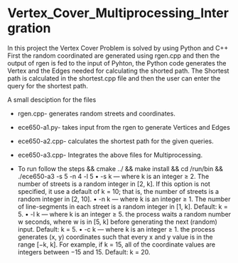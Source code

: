 # Vertex_Cover_Multiprocessing_Intergration
In this project the Vertex Cover Problem is solved by using Python and C++
First the random coordinated are generated using rgen.cpp and then the output of
rgen is fed to the input of Pyhton, the Python code generates the Vertex and the
Edges needed for calculating the shorted path. The Shortest path is calculated
in the shortest.cpp file and then the user can enter the query for the shortest
path.

A small desciption for the files
* rgen.cpp- generates random streets and coordinates.
* ece650-a1.py- takes input from the rgen to generate Vertices and Edges
* ece650-a2.cpp- calculates the shortest path for the given queries.
* ece650-a3.cpp- Integrates the above files for Multiprocessing.

* To run follow the steps
&& cmake ../ && make install && cd /run/bin && ./ece650-a3 -s 5 -n 4 -l 5
• -s k — where k is an integer ≥ 2. The number of streets is a random integer in [2, k].
If this option is not specified, it use a default of k = 10; that is, the number of streets
is a random integer in [2, 10].
• -n k — where k is an integer ≥ 1. The number of line-segments in each street is a
random integer in [1, k]. Default: k = 5.
• -l k — where k is an integer ≥ 5. the process waits a random number w seconds,
where w is in [5, k] before generating the next (random) input. Default: k = 5.
• -c k — where k is an integer ≥ 1. the process generates (x, y) coordinates such that
every x and y value is in the range [−k, k]. For example, if k = 15, all of the coordinate values
are integers between −15 and 15. Default: k = 20.
